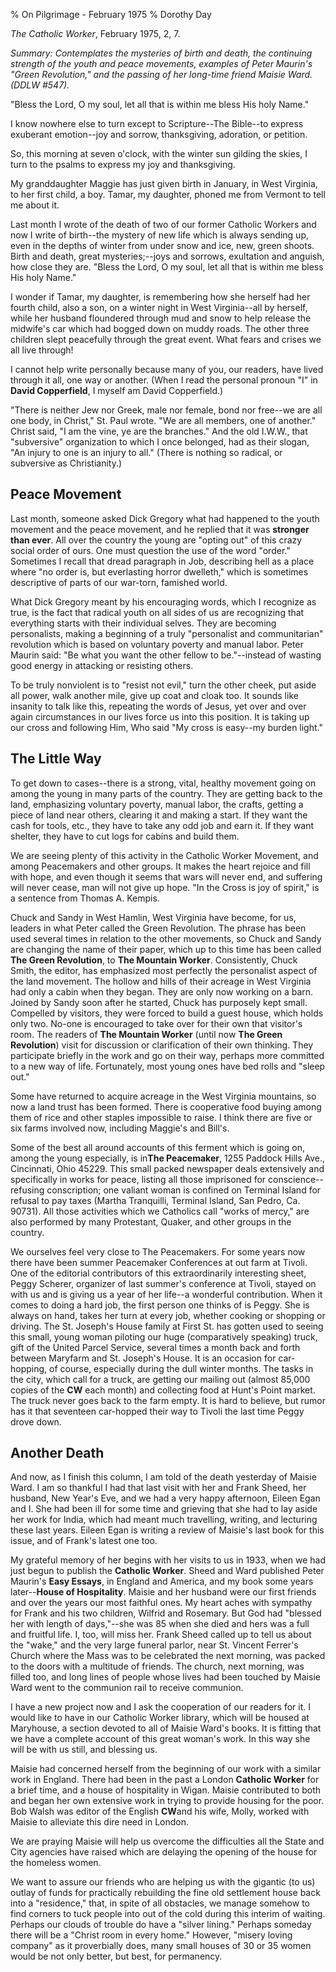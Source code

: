 % On Pilgrimage - February 1975
% Dorothy Day

*The Catholic Worker*, February 1975, 2, 7.

*Summary: Contemplates the mysteries of birth and death, the continuing
strength of the youth and peace movements, examples of Peter Maurin's
"Green Revolution," and the passing of her long-time friend Maisie Ward.
(DDLW \#547).*

"Bless the Lord, O my soul, let all that is within me bless His holy
Name."

I know nowhere else to turn except to Scripture--The Bible--to express
exuberant emotion--joy and sorrow, thanksgiving, adoration, or petition.

So, this morning at seven o'clock, with the winter sun gilding the
skies, I turn to the psalms to express my joy and thanksgiving.

My granddaughter Maggie has just given birth in January, in West
Virginia, to her first child, a boy. Tamar, my daughter, phoned me from
Vermont to tell me about it.

Last month I wrote of the death of two of our former Catholic Workers
and now I write of birth--the mystery of new life which is always
sending up, even in the depths of winter from under snow and ice, new,
green shoots. Birth and death, great mysteries;--joys and sorrows,
exultation and anguish, how close they are. "Bless the Lord, O my soul,
let all that is within me bless His holy Name."

I wonder if Tamar, my daughter, is remembering how she herself had her
fourth child, also a son, on a winter night in West Virginia--all by
herself, while her husband floundered through mud and snow to help
release the midwife's car which had bogged down on muddy roads. The
other three children slept peacefully through the great event. What
fears and crises we all live through!

I cannot help write personally because many of you, our readers, have
lived through it all, one way or another. (When I read the personal
pronoun "I" in **David Copperfield**, I myself am David Copperfield.)

"There is neither Jew nor Greek, male nor female, bond nor free--we are
all one body, in Christ," St. Paul wrote. "We are all members, one of
another." Christ said, "I am the vine, ye are the branches." And the old
I.W.W., that "subversive" organization to which I once belonged, had as
their slogan, "An injury to one is an injury to all." (There is nothing
so radical, or subversive as Christianity.)

Peace Movement
--------------

Last month, someone asked Dick Gregory what had happened to the youth
movement and the peace movement, and he replied that it was **stronger
than ever**. All over the country the young are "opting out" of this
crazy social order of ours. One must question the use of the word
"order." Sometimes I recall that dread paragraph in Job, describing hell
as a place where "no order is, but everlasting horror dwelleth," which
is sometimes descriptive of parts of our war-torn, famished world.

What Dick Gregory meant by his encouraging words, which I recognize as
true, is the fact that radical youth on all sides of us are recognizing
that everything starts with their individual selves. They are becoming
personalists, making a beginning of a truly "personalist and
communitarian" revolution which is based on voluntary poverty and manual
labor. Peter Maurin said: "Be what you want the other fellow to
be."--instead of wasting good energy in attacking or resisting others.

To be truly nonviolent is to "resist not evil," turn the other cheek,
put aside all power, walk another mile, give up coat and cloak too. It
sounds like insanity to talk like this, repeating the words of Jesus,
yet over and over again circumstances in our lives force us into this
position. It is taking up our cross and following Him, Who said "My
cross is easy--my burden light."

The Little Way
--------------

To get down to cases--there is a strong, vital, healthy movement going
on among the young in many parts of the country. They are getting back
to the land, emphasizing voluntary poverty, manual labor, the crafts,
getting a piece of land near others, clearing it and making a start. If
they want the cash for tools, etc., they have to take any odd job and
earn it. If they want shelter, they have to cut logs for cabins and
build them.

We are seeing plenty of this activity in the Catholic Worker Movement,
and among Peacemakers and other groups. It makes the heart rejoice and
fill with hope, and even though it seems that wars will never end, and
suffering will never cease, man will not give up hope. "In the Cross is
joy of spirit," is a sentence from Thomas A. Kempis.

Chuck and Sandy in West Hamlin, West Virginia have become, for us,
leaders in what Peter called the Green Revolution. The phrase has been
used several times in relation to the other movements, so Chuck and
Sandy are changing the name of their paper, which up to this time has
been called **The Green Revolution**, to **The Mountain Worker**.
Consistently, Chuck Smith, the editor, has emphasized most perfectly the
personalist aspect of the land movement. The hollow and hills of their
acreage in West Virginia had only a cabin when they began. They are only
now working on a barn. Joined by Sandy soon after he started, Chuck has
purposely kept small. Compelled by visitors, they were forced to build a
guest house, which holds only two. No-one is encouraged to take over for
their own that visitor's room. The readers of **The Mountain Worker**
(until now **The Green Revolution**) visit for discussion or
clarification of their own thinking. They participate briefly in the
work and go on their way, perhaps more committed to a new way of life.
Fortunately, most young ones have bed rolls and "sleep out."

Some have returned to acquire acreage in the West Virginia mountains, so
now a land trust has been formed. There is cooperative food buying among
them of rice and other staples impossible to raise. I think there are
five or six farms involved now, including Maggie's and Bill's.

Some of the best all around accounts of this ferment which is going on,
among the young especially, is in**The Peacemaker**, 1255 Paddock Hills
Ave., Cincinnati, Ohio 45229. This small packed newspaper deals
extensively and specifically in works for peace, listing all those
imprisoned for conscience--refusing conscription; one valiant woman is
confined on Terminal Island for refusal to pay taxes (Martha Tranquilli,
Terminal Island, San Pedro, Ca. 90731). All those activities which we
Catholics call "works of mercy," are also performed by many Protestant,
Quaker, and other groups in the country.

We ourselves feel very close to The Peacemakers. For some years now
there have been summer Peacemaker Conferences at out farm at Tivoli. One
of the editorial contributors of this extraordinarily interesting sheet,
Peggy Scherer, organizer of last summer's conference at Tivoli, stayed
on with us and is giving us a year of her life--a wonderful
contribution. When it comes to doing a hard job, the first person one
thinks of is Peggy. She is always on hand, takes her turn at every job,
whether cooking or shopping or driving. The St. Joseph's House family at
First St. has gotten used to seeing this small, young woman piloting our
huge (comparatively speaking) truck, gift of the United Parcel Service,
several times a month back and forth between Maryfarm and St. Joseph's
House. It is an occasion for car-hopping, of course, especially during
the dull winter months. The tasks in the city, which call for a truck,
are getting our mailing out (almost 85,000 copies of the **CW** each
month) and collecting food at Hunt's Point market. The truck never goes
back to the farm empty. It is hard to believe, but rumor has it that
seventeen car-hopped their way to Tivoli the last time Peggy drove down.

Another Death
-------------

And now, as I finish this column, I am told of the death yesterday of
Maisie Ward. I am so thankful I had that last visit with her and Frank
Sheed, her husband, New Year's Eve, and we had a very happy afternoon,
Eileen Egan and I. She had been ill for some time and grieving that she
had to lay aside her work for India, which had meant much travelling,
writing, and lecturing these last years. Eileen Egan is writing a review
of Maisie's last book for this issue, and of Frank's latest one too.

My grateful memory of her begins with her visits to us in 1933, when we
had just begun to publish the **Catholic Worker**. Sheed and Ward
published Peter Maurin's **Easy Essays**, in England and America, and my
book some years later--**House of Hospitality**. Maisie and her husband
were our first friends and over the years our most faithful ones. My
heart aches with sympathy for Frank and his two children, Wilfrid and
Rosemary. But God had "blessed her with length of days,"--she was 85
when she died and hers was a full and fruitful life. I, too, will miss
her. Frank Sheed called up to tell us about the "wake," and the very
large funeral parlor, near St. Vincent Ferrer's Church where the Mass
was to be celebrated the next morning, was packed to the doors with a
multitude of friends. The church, next morning, was filled too, and long
lines of people whose lives had been touched by Maisie Ward went to the
communion rail to receive communion.

I have a new project now and I ask the cooperation of our readers for
it. I would like to have in our Catholic Worker library, which will be
housed at Maryhouse, a section devoted to all of Maisie Ward's books. It
is fitting that we have a complete account of this great woman's work.
In this way she will be with us still, and blessing us.

Maisie had concerned herself from the beginning of our work with a
similar work in England. There had been in the past a London **Catholic
Worker** for a brief time, and a house of hospitality in Wigan. Maisie
contributed to both and began her own extensive work in trying to
provide housing for the poor. Bob Walsh was editor of the English
**CW**and his wife, Molly, worked with Maisie to alleviate this dire
need in London.

We are praying Maisie will help us overcome the difficulties all the
State and City agencies have raised which are delaying the opening of
the house for the homeless women.

We want to assure our friends who are helping us with the gigantic (to
us) outlay of funds for practically rebuilding the fine old settlement
house back into a "residence," that, in spite of all obstacles, we
manage somehow to find corners to tuck people into out of the cold
during this interim of waiting. Perhaps our clouds of trouble do have a
"silver lining." Perhaps someday there will be a "Christ room in every
home." However, "misery loving company" as it proverbially does, many
small houses of 30 or 35 women would be not only better, but best, for
permanency.
